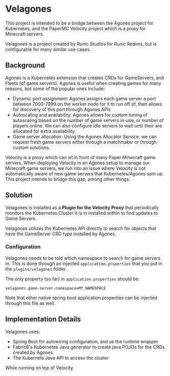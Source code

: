 # Velagones

This project is intended to be a bridge between the Agones project for Kubernetes, and the PaperMC Velocity project which is a proxy for Minecraft servers.

Velagones is a project created by Runic Studios for Runic Realms, but is configurable for many similar use cases.

## Background

Agones is a Kubernetes extension that creates CRDs for GameServers, and Fleets (of game servers). Agones is useful when creating games for many reasons, but some of the popular ones include:

- Dynamic port assignment: Agones assigns each game server a port between 7000-7999 on the worker node for it to run off of, then allows for discovery of this port through Agones APIs
- Autoscaling and availability: Agones allows for custom tuning of autoscaling based on the number of game servers in-use, or number of players online. We can also configure idle servers to wait until their are allocated for extra availability.
- Game server allocation: Using the Agones Allocator Service, we can request fresh game servers either through a matchmaker or through custom solutions. 

Velocity is a proxy which can sit in front of many Paper Minecraft game servers. When deploying Velocity in an Agones setup to manage our Minecraft game servers, we run into an issue where Velocity is not automatically aware of new game servers that Kubernetes/Agones spin up. This project intends to bridge this gap, among other things.

## Solution

Velagones is installed as a <b>Plugin for the Velocity Proxy</b> that periodically monitors the Kubernetes Cluster it is in installed within to find updates to Game Servers.

Velagones utilizes the Kubernetes API directly to search for objects that have the GameServer CRD type installed by Agones.

### Configuration

Velagones needs to be told which namespace to search for game servers in. This is done through an injected `application.properties` that you put in the `plugins/velagones` folder.

The only property (so far) in `application.properties` should be:
```
velagones.game-server-namespace=MY_NAMESPACE
```

Note that other native spring boot application properties can be injected through this file as well.

## Implementation Details

Velagones uses:
- Spring Boot for autowiring configuration, and as the runtime wrapper
- Fabric8's Kubernetes Java generator to create java POJOs for the CRDs created by Agones
- The Kubernets Java API to access the cluster

While running on top of Velocity.